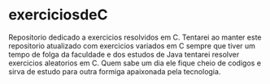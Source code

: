 # exerciciosdeC
Repositorio dedicado a exercicios resolvidos em C. 
Tentarei ao manter este repositorio atualizado com exercicios variados em C sempre que tiver um tempo de folga
da faculdade e dos estudos de Java tentarei resolver exercicios aleatorios em C. 
Quem sabe um dia ele fique cheio de codigos e sirva de estudo para outra formiga apaixonada pela tecnologia.
